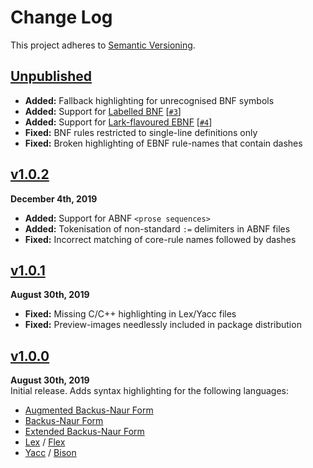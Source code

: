 Change Log
==========

This project adheres to [Semantic Versioning](http://semver.org/).

[Unpublished]: ../../compare/v1.0.2...HEAD


[Unpublished]
------------------------------------------------------------------------
* __Added:__ Fallback highlighting for unrecognised BNF symbols
* __Added:__ Support for [Labelled BNF][LBNF] [[`#3`]]
* __Added:__ Support for [Lark-flavoured EBNF][Lark] [[`#4`]]
* __Fixed:__ BNF rules restricted to single-line definitions only
* __Fixed:__ Broken highlighting of EBNF rule-names that contain dashes

[Lark]: https://lark-parser.readthedocs.io/en/latest/grammar.html
[LBNF]: https://github.com/BNFC/bnfc/blob/master/docs/lbnf.rst
[`#3`]: https://github.com/Alhadis/language-grammars/issues/3
[`#4`]: https://github.com/Alhadis/language-grammars/issues/4


[v1.0.2]
------------------------------------------------------------------------
**December 4th, 2019**  
* __Added:__ Support for ABNF `<prose sequences>`
* __Added:__ Tokenisation of non-standard `:=` delimiters in ABNF files
* __Fixed:__ Incorrect matching of core-rule names followed by dashes

[v1.0.2]: https://github.com/Alhadis/language-grammars/releases/tag/v1.0.2


[v1.0.1]
------------------------------------------------------------------------
**August 30th, 2019**  
* __Fixed:__ Missing C/C++ highlighting in Lex/Yacc files
* __Fixed:__ Preview-images needlessly included in package distribution

[v1.0.1]: https://github.com/Alhadis/language-grammars/releases/tag/v1.0.1


[v1.0.0]
------------------------------------------------------------------------
**August 30th, 2019**  
Initial release. Adds syntax highlighting for the following languages:

* [Augmented Backus-Naur Form][ABNF]
* [Backus-Naur Form][BNF]
* [Extended Backus-Naur Form][EBNF]
* [Lex][]  / [Flex][]
* [Yacc][] / [Bison][]

[v1.0.0]: https://github.com/Alhadis/language-grammars/releases/tag/v1.0.0
[ABNF]:   https://en.wikipedia.org/wiki/Augmented_Backus–Naur_form
[BNF]:    https://en.wikipedia.org/wiki/Backus–Naur_form
[EBNF]:   https://en.wikipedia.org/wiki/Extended_Backus–Naur_form
[Lex]:    https://en.wikipedia.org/wiki/Lex_(software)
[Flex]:   https://en.wikipedia.org/wiki/Flex_(lexical_analyser_generator)
[Yacc]:   https://en.wikipedia.org/wiki/Yacc
[Bison]:  https://www.gnu.org/software/bison/manual/bison.html
